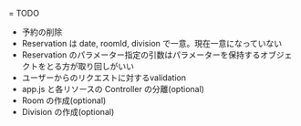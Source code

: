 = TODO

* 予約の削除
* Reservation は date, roomId, division で一意。現在一意になっていない
* Reservation のパラメーター指定の引数はパラメーターを保持するオブジェクトをとる方が取り回しがいい
* ユーザーからのリクエストに対するvalidation
* app.js と各リソースの Controller の分離(optional)
* Room の作成(optional)
* Division の作成(optional)
